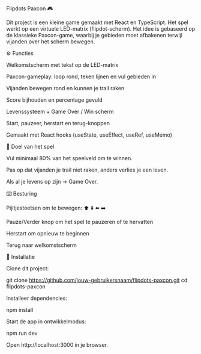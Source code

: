 Flipdots Paxcon 🎮

Dit project is een kleine game gemaakt met React en TypeScript. Het spel werkt op een virtuele LED-matrix (flipdot-scherm). Het idee is gebaseerd op de klassieke Paxcon-game, waarbij je gebieden moet afbakenen terwijl vijanden over het scherm bewegen.

⚙️ Functies

Welkomstscherm met tekst op de LED-matrix

Paxcon-gameplay: loop rond, teken lijnen en vul gebieden in

Vijanden bewegen rond en kunnen je trail raken

Score bijhouden en percentage gevuld

Levenssysteem + Game Over / Win scherm

Start, pauzeer, herstart en terug-knoppen

Gemaakt met React hooks (useState, useEffect, useRef, useMemo)

🎯 Doel van het spel

Vul minimaal 80% van het speelveld om te winnen.

Pas op dat vijanden je trail niet raken, anders verlies je een leven.

Als al je levens op zijn → Game Over.

⌨️ Besturing

Pijltjestoetsen om te bewegen: ⬆️ ⬇️ ⬅️ ➡️

Pauze/Verder knop om het spel te pauzeren of te hervatten

Herstart om opnieuw te beginnen

Terug naar welkomstscherm

🚀 Installatie

Clone dit project:

git clone https://github.com/jouw-gebruikersnaam/flipdots-paxcon.git
cd flipdots-paxcon


Installeer dependencies:

npm install


Start de app in ontwikkelmodus:

npm run dev


Open http://localhost:3000
 in je browser.
